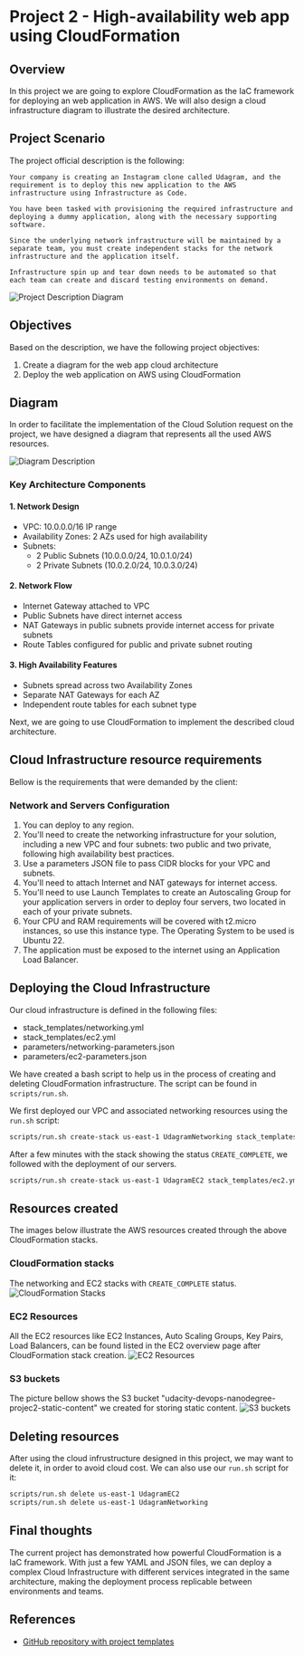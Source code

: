 # Project 2 - High-availability web app using CloudFormation
## Overview
In this project we are going to explore CloudFormation as the IaC framework for deploying an web application in AWS. We will also design a cloud infrastructure diagram to illustrate the desired architecture.

## Project Scenario
The project official description is the following:
```
Your company is creating an Instagram clone called Udagram, and the requirement is to deploy this new application to the AWS infrastructure using Infrastructure as Code.

You have been tasked with provisioning the required infrastructure and deploying a dummy application, along with the necessary supporting software.

Since the underlying network infrastructure will be maintained by a separate team, you must create independent stacks for the network infrastructure and the application itself.

Infrastructure spin up and tear down needs to be automated so that each team can create and discard testing environments on demand.
```
![Project Description Diagram](images/project.jpeg)

## Objectives
Based on the description, we have the following project objectives:
1. Create a diagram for the web app cloud architecture
2. Deploy the web application on AWS using CloudFormation



## Diagram
In order to facilitate the implementation of the Cloud Solution request on the project, we have designed a diagram that represents all the used AWS resources.

![Diagram Description](images/udacity_project_2_architecture_diagram.drawio.svg)

### Key Architecture Components
#### 1. Network Design
- VPC: 10.0.0.0/16 IP range
- Availability Zones: 2 AZs used for high availability
- Subnets:
    - 2 Public Subnets (10.0.0.0/24, 10.0.1.0/24)
    - 2 Private Subnets (10.0.2.0/24, 10.0.3.0/24)

#### 2. Network Flow
- Internet Gateway attached to VPC
- Public Subnets have direct internet access
- NAT Gateways in public subnets provide internet access for private subnets
- Route Tables configured for public and private subnet routing

#### 3. High Availability Features
- Subnets spread across two Availability Zones
- Separate NAT Gateways for each AZ
- Independent route tables for each subnet type

Next, we are going to use CloudFormation to implement the described cloud architecture.

## Cloud Infrastructure resource requirements
Bellow is the requirements that were demanded by the client:

### Network and Servers Configuration

1. You can deploy to any region.
2. You'll need to create the networking infrastructure for your solution, including a new VPC and four subnets: two public and two private, following high availability best practices.
3. Use a parameters JSON file to pass CIDR blocks for your VPC and subnets.
4. You'll need to attach Internet and NAT gateways for internet access.
5. You'll need to use Launch Templates to create an Autoscaling Group for your application servers in order to deploy four servers, two located in each of your private subnets.
6. Your CPU and RAM requirements will be covered with t2.micro instances, so use this instance type. The Operating System to be used is Ubuntu 22.
7. The application must be exposed to the internet using an Application Load Balancer.

## Deploying the Cloud Infrastructure
Our cloud infrastructure is defined in the following files:
- stack_templates/networking.yml
- stack_templates/ec2.yml
- parameters/networking-parameters.json
- parameters/ec2-parameters.json

We have created a bash script to help us in the process of creating and deleting CloudFormation infrastructure. The script can be found in `scripts/run.sh`.

We first deployed our VPC and associated networking resources using the `run.sh` script:
```bash
scripts/run.sh create-stack us-east-1 UdagramNetworking stack_templates/networking.yml parameters/networking-parameters.json
```

After a few minutes with the stack showing the status `CREATE_COMPLETE`, we followed with the deployment of our servers.

```bash
scripts/run.sh create-stack us-east-1 UdagramEC2 stack_templates/ec2.yml parameters/ec2-parameters.json
```

## Resources created
The images below illustrate the AWS resources created through the above CloudFormation stacks.

### CloudFormation stacks
The networking and EC2 stacks with `CREATE_COMPLETE` status. 
![CloudFormation Stacks](images/cloudformation_stacks.png)

### EC2 Resources
All the EC2 resources like EC2 Instances, Auto Scaling Groups, Key Pairs, Load Balancers, can be found listed in the EC2 overview page after CloudFormation stack creation.
![EC2 Resources](images/ec2_resources.png)

### S3 buckets
The picture bellow shows the S3 bucket "udacity-devops-nanodegree-projec2-static-content" we created for storing static content.
![S3 buckets](images/s3_buckets_project2.png)



## Deleting resources
After using the cloud infrustructure designed in this project, we may want to delete it, in order to avoid cloud cost. We can also use our `run.sh` script for it:
```bash
scripts/run.sh delete us-east-1 UdagramEC2
scripts/run.sh delete us-east-1 UdagramNetworking
```

## Final thoughts
The current project has demonstrated how powerful CloudFormation is a IaC framework. With just a few YAML and JSON files, we can deploy a complex Cloud Infrastructure with different services integrated in the same architecture, making the deployment process replicable between environments and teams.

## References
- [GitHub repository with project templates](https://github.com/udacity/-cd12352-Deploy-Infrastructure-as-Code-project/blob/main/starter/README.md)